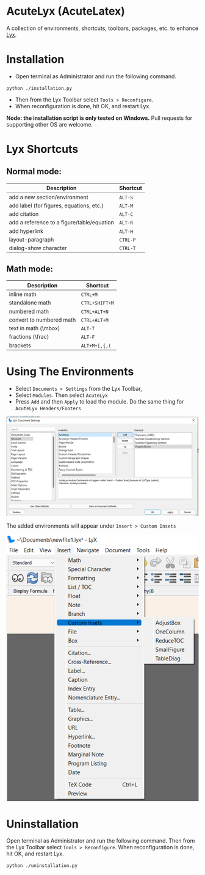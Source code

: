 # AcuteLyx (AcuteLatex)

A collection of environments, shortcuts, toolbars, packages, etc. to enhance [Lyx](https://www.lyx.org/Download#toc3).

# Installation

- Open terminal as Administrator and run the following command.
```
python ./installation.py
```
- Then from the Lyx Toolbar select `Tools > Reconfigure`.
- When reconfiguration is done, hit OK, and restart Lyx.

**Node: the installation script is only tested on Windows.** Pull requests for supporting other OS are welcome.

# Lyx Shortcuts

## Normal mode:

Description                                | Shortcut
-------------------------------------------|---------
add a new section/environment              | `ALT-S`
add label (for figures, equations, etc.)   | `ALT-M`
add citation                               | `ALT-C`
add a reference to a figure/table/equation | `ALT-R`
add hyperlink                              | `ALT-H`
layout-paragraph                           | `CTRL-P`
dialog-show character                      | `CTRL-T`

## Math mode:

Description              | Shortcut
-------------------------|---------------
inline math              | `CTRL+M`
standalone math          | `CTRL+SHIFT+M`
numbered math            | `CTRL+ALT+N`
convert to numbered math | `CTRL+ALT+M`
text in math (\\mbox)    | `ALT-T`
fractions (\\frac)       | `ALT-F`
brackets                 | `ALT+M+[,{,(`

# Using The Environments

- Select `Documents > Settings` from the Lyx Toolbar,
- Select `Modules`. Then select `AcuteLyx`
- Press `Add` and then `Apply` to load the module. Do the same thing for `AcuteLyx Headers/Footers`

![loading-modules](images/loading-modules.png)

The added environments will appear under `Insert > Custom Insets`

![Custom Insets](images/custom-insets.png)

# Uninstallation

Open terminal as Administrator and run the following command. Then from the Lyx Toolbar select `Tools > Reconfigure`. When reconfiguration is done, hit OK, and restart Lyx.
```
python ./uninstallation.py
```
